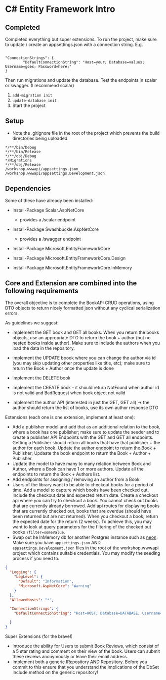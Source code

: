 # C# Entity Framework Intro

## Completed
Completed everything but super extensions. To run the project, make sure to
update / create an appsettings.json with a connection string. E.g.

<code>
"ConnectionStrings": {
        "DefaultConnectionString": "Host=your; Database=values; Username=goes; Password=here;"
}
</code>

Then run migrations and update the database. Test the endpoints in scalar or swagger.
(I recommend scalar)

1. `add-migration init`
1. `update-database init`
1. Start the project
## Setup



- Note the .gitignore file in the root of the project which prevents the build directories being uploaded:
```
*/**/bin/Debug   
*/**/bin/Release   
*/**/obj/Debug   
*/Migrations
*/**/obj/Release   
/workshop.wwwapi/appsettings.json
/workshop.wwwapi/appsettings.Development.json
```


## Dependencies 

Some of these have already been installed:

- Install-Package Scalar.AspNetCore
    - provides a /scalar endpoint 
- Install-Package Swashbuckle.AspNetCore
    - provides a /swagger endpoint
    
- Install-Package Microsoft.EntityFrameworkCore
- Install-Package Microsoft.EntityFrameworkCore.Design
- Install-Package Microsoft.EntityFrameworkCore.InMemory

## Core and Extension are combined into the following requirements

The overall objective is to complete the BookAPI CRUD operations, using DTO objects to return nicely formatted json without any cyclical serialization errors.

As guidelines we suggest:

- implement the GET book and GET all books. When you return the books objects, use an appropriate DTO to return the book + author (but no nested books inside author). Make sure to include the authors when you load the data in the repository.
- implement the UPDATE boook where you can change the author via id (you may skip updating other properties like title, etc); make sure to return the Book + Author once the update is done
- implement the DELETE book
- implement the CREATE book - it should return NotFound when author id is not valid and BadRequest when book object not valid

- implement the author API (interested in just the GET, GET all) -> the author should return the list of books, use its own author response DTO


Extensions (each one is one extension, implement at least one):

- Add a publisher model and add that as an additional relation to the book, where a book has one publisher; make sure to update the seeder and to create a publisher API Endpoints with the GET and GET all endpoints. Getting a Publisher should return all books that have that publisher + the author for each book. Update the author endpoint to return the Book + Publisher; Updaate the book endpoint to return the Book + Author + Publisher.
- Update the model to have many to many relation between Book and Author, where a Book can have 1 or more authors. Update all the endpoints to return the Book + Authors list.
- Add endpoints for assigning / removing an author from a Book
- Users of the library want to be able to checkout books for a period of time. Add a model to capture which books have been checked out. Include the checkout date and expected return date. Create a checkout api where you can try to checkout a book. You cannot check out books that are currently already borrowed. Add api routes for displaying books that are currently checked out, books that are overdue (should have been returned but are not returned). When you checkout a book, return the expected date for the return (2 weeks). To achieve this, you may want to look at query parameters for the filtering of the checked out books `?filter=someValue`.
- Swap out he InMemory db for another Postgres instance such as [neon](https://neon.tech/). Make sure you have ```appsettings.json``` AND ```appsettings.Development.json``` files in the root of the workshop.wwwapi project which contains suitable credentials. You may modify the seeding process if you need to.
```json
{
  "Logging": {
    "LogLevel": {
      "Default": "Information",
      "Microsoft.AspNetCore": "Warning"
    }
  },
  "AllowedHosts": "*",

  "ConnectionStrings": {
    "DefaultConnectionString": "Host=HOST; Database=DATABASE; Username=USERNAME; Password=PASSWORD;"

  }
} 

```

Super Extensions (for the brave!)

- Introduce the ability for Users to submit Book Reviews, which consist of a 5 star rating and comment on their view of the book.  Users can submit these reviews anonymously or leave their email address.
- Implement both a generic IRepository<T> AND Repository<T>. Before you commit to this ensure that you understand the implications of the DbSet Include method on the generic repository! 


